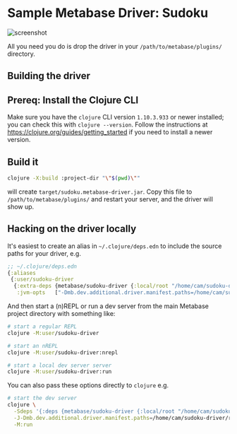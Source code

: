 # Sample Metabase Driver: Sudoku

![screenshot](screenshots/sudoku-driver.png)

All you need you do is drop the driver in your `/path/to/metabase/plugins/` directory.

## Building the driver

## Prereq: Install the Clojure CLI

Make sure you have the `clojure` CLI version `1.10.3.933` or newer installed; you can check this with `clojure
--version`. Follow the instructions at https://clojure.org/guides/getting_started if you need to install a
newer version.

## Build it

```sh
clojure -X:build :project-dir "\"$(pwd)\""
```

will create `target/sudoku.metabase-driver.jar`. Copy this file to `/path/to/metabase/plugins/` and restart your
server, and the driver will show up.

## Hacking on the driver locally

It's easiest to create an alias in `~/.clojure/deps.edn` to include the source paths for your driver, e.g.

```clojure
;; ~/.clojure/deps.edn
{:aliases
 {:user/sudoku-driver
  {:extra-deps {metabase/sudoku-driver {:local/root "/home/cam/sudoku-driver"}}
   :jvm-opts   ["-Dmb.dev.additional.driver.manifest.paths=/home/cam/sudoku-driver/resources/metabase-plugin.yaml"]}}}
```

And then start a (n)REPL or run a dev server from the main Metabase project directory with something like:

```sh
# start a regular REPL
clojure -M:user/sudoku-driver

# start an nREPL
clojure -M:user/sudoku-driver:nrepl

# start a local dev server server
clojure -M:user/sudoku-driver:run
```

You can also pass these options directly to `clojure` e.g.

```sh
# start the dev server
clojure \
  -Sdeps '{:deps {metabase/sudoku-driver {:local/root "/home/cam/sudoku-driver"}}}' \
  -J-Dmb.dev.additional.driver.manifest.paths=/home/cam/sudoku-driver/resources/metabase-plugin.yaml \
  -M:run
```
